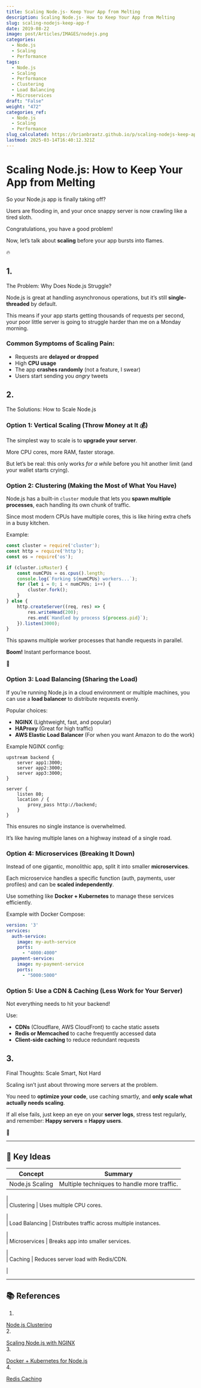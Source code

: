 ```yaml
---
title: Scaling Node.js- Keep Your App from Melting
description: Scaling Node.js- How to Keep Your App from Melting
slug: scaling-nodejs-keep-app-f
date: 2019-08-22
image: post/Articles/IMAGES/nodejs.png
categories:
  - Node.js
  - Scaling
  - Performance
tags:
  - Node.js
  - Scaling
  - Performance
  - Clustering
  - Load Balancing
  - Microservices
draft: "False"
weight: "472"
categories_ref:
  - Node.js
  - Scaling
  - Performance
slug_calculated: https://brianbraatz.github.io/p/scaling-nodejs-keep-app-f
lastmod: 2025-03-14T16:40:12.321Z
---
```

# Scaling Node.js: How to Keep Your App from Melting

So your Node.js app is finally taking off?

Users are flooding in, and your once snappy server is now crawling like a tired sloth.

Congratulations, you have a good problem!

Now, let’s talk about **scaling** before your app bursts into flames.

🔥

## 1.

The Problem: Why Does Node.js Struggle?

Node.js is great at handling asynchronous operations, but it’s still **single-threaded** by default.

This means if your app starts getting thousands of requests per second, your poor little server is going to struggle harder than me on a Monday morning.

### Common Symptoms of Scaling Pain:

* Requests are **delayed or dropped**
* High **CPU usage**
* The app **crashes randomly** (not a feature, I swear)
* Users start sending you *angry* tweets

## 2.

The Solutions: How to Scale Node.js

### **Option 1: Vertical Scaling (Throw Money at It 💰)**

The simplest way to scale is to **upgrade your server**.

More CPU cores, more RAM, faster storage.

But let’s be real: this only works *for a while* before you hit another limit (and your wallet starts crying).

### **Option 2: Clustering (Making the Most of What You Have)**

Node.js has a built-in `cluster` module that lets you **spawn multiple processes**, each handling its own chunk of traffic.

Since most modern CPUs have multiple cores, this is like hiring extra chefs in a busy kitchen.

Example:

```javascript
const cluster = require('cluster');
const http = require('http');
const os = require('os');

if (cluster.isMaster) {
    const numCPUs = os.cpus().length;
    console.log(`Forking ${numCPUs} workers...`);
    for (let i = 0; i < numCPUs; i++) {
        cluster.fork();
    }
} else {
    http.createServer((req, res) => {
        res.writeHead(200);
        res.end(`Handled by process ${process.pid}`);
    }).listen(3000);
}
```

This spawns multiple worker processes that handle requests in parallel.

**Boom!** Instant performance boost.

🚀

### **Option 3: Load Balancing (Sharing the Load)**

If you’re running Node.js in a cloud environment or multiple machines, you can use a **load balancer** to distribute requests evenly.

Popular choices:

* **NGINX** (Lightweight, fast, and popular)
* **HAProxy** (Great for high traffic)
* **AWS Elastic Load Balancer** (For when you want Amazon to do the work)

Example NGINX config:

```nginx
upstream backend {
    server app1:3000;
    server app2:3000;
    server app3:3000;
}

server {
    listen 80;
    location / {
        proxy_pass http://backend;
    }
}
```

This ensures no single instance is overwhelmed.

It’s like having multiple lanes on a highway instead of a single road.

### **Option 4: Microservices (Breaking It Down)**

Instead of one gigantic, monolithic app, split it into smaller **microservices**.

Each microservice handles a specific function (auth, payments, user profiles) and can be **scaled independently**.

Use something like **Docker + Kubernetes** to manage these services efficiently.

Example with Docker Compose:

```yaml
version: '3'
services:
  auth-service:
    image: my-auth-service
    ports:
      - "4000:4000"
  payment-service:
    image: my-payment-service
    ports:
      - "5000:5000"
```

### **Option 5: Use a CDN & Caching (Less Work for Your Server)**

Not everything needs to hit your backend!

Use:

* **CDNs** (Cloudflare, AWS CloudFront) to cache static assets
* **Redis or Memcached** to cache frequently accessed data
* **Client-side caching** to reduce redundant requests

## 3.

Final Thoughts: Scale Smart, Not Hard

Scaling isn’t just about throwing more servers at the problem.

You need to **optimize your code**, use caching smartly, and **only scale what actually needs scaling**.

If all else fails, just keep an eye on your **server logs**, stress test regularly, and remember: **Happy servers = Happy users**.

🎉

***

## 🔑 Key Ideas

| Concept         | Summary                                     |
| --------------- | ------------------------------------------- |
| Node.js Scaling | Multiple techniques to handle more traffic. |

|\
\| Clustering     | Uses multiple CPU cores.

|\
\| Load Balancing | Distributes traffic across multiple instances.

|\
\| Microservices  | Breaks app into smaller services.

|\
\| Caching        | Reduces server load with Redis/CDN.

|

***

## 📚 References

1.

[Node.js Clustering](https://nodejs.org/api/cluster.html)\
2\.

[Scaling Node.js with NGINX](https://www.nginx.com/blog/load-balancing-nodejs-applications-nginx/)\
3\.

[Docker + Kubernetes for Node.js](https://kubernetes.io/docs/tutorials/stateless-application/nodejs/)\
4\.

[Redis Caching](https://redis.io/documentation)
